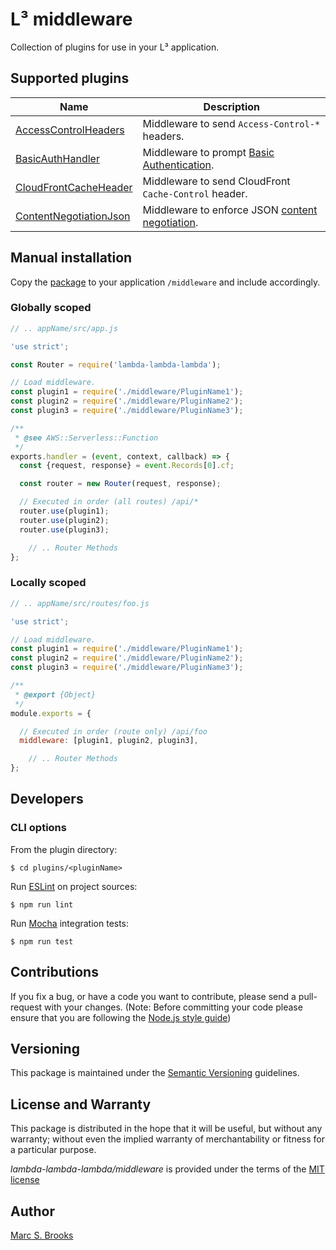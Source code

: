 # L³ middleware

Collection of plugins for use in your L³ application.

## Supported plugins

| Name                        | Description                               |
|-----------------------------|-------------------------------------------|
| [AccessControlHeaders](https://github.com/lambda-lambda-lambda/middleware/plugins/AccessControlHeaders) | Middleware to send `Access-Control-*` headers. |
| [BasicAuthHandler](https://github.com/lambda-lambda-lambda/middleware/plugins/BasicAuthHandler) | Middleware to prompt [Basic Authentication](https://en.wikipedia.org/wiki/Basic_access_authentication). |
| [CloudFrontCacheHeader](https://github.com/lambda-lambda-lambda/middleware/plugins/CloudFrontCacheHeader) | Middleware to send CloudFront `Cache-Control` header. |
| [ContentNegotiationJson](https://github.com/lambda-lambda-lambda/middleware/plugins/ContentNegotiationJson) | Middleware to enforce JSON [content negotiation](https://developer.mozilla.org/en-US/docs/Web/HTTP/Headers/Accept). |

## Manual installation

Copy the [package](https://github.com/lambda-lambda-lambda/middleware) to your application `/middleware` and include accordingly.

### Globally scoped

```javascript
// .. appName/src/app.js

'use strict';

const Router = require('lambda-lambda-lambda');

// Load middleware.
const plugin1 = require('./middleware/PluginName1');
const plugin2 = require('./middleware/PluginName2');
const plugin3 = require('./middleware/PluginName3');

/**
 * @see AWS::Serverless::Function
 */
exports.handler = (event, context, callback) => {
  const {request, response} = event.Records[0].cf;

  const router = new Router(request, response);

  // Executed in order (all routes) /api/*
  router.use(plugin1);
  router.use(plugin2);
  router.use(plugin3);

    // .. Router Methods
};
```

### Locally scoped

```javascript
// .. appName/src/routes/foo.js

'use strict';

// Load middleware.
const plugin1 = require('./middleware/PluginName1');
const plugin2 = require('./middleware/PluginName2');
const plugin3 = require('./middleware/PluginName3');

/**
 * @export {Object}
 */
module.exports = {

  // Executed in order (route only) /api/foo
  middleware: [plugin1, plugin2, plugin3],

    // .. Router Methods
};
```

## Developers

### CLI options

From the plugin directory:

    $ cd plugins/<pluginName>

Run [ESLint](https://eslint.org/) on project sources:

    $ npm run lint

Run [Mocha](https://mochajs.org) integration tests:

    $ npm run test

## Contributions

If you fix a bug, or have a code you want to contribute, please send a pull-request with your changes. (Note: Before committing your code please ensure that you are following the [Node.js style guide](https://github.com/felixge/node-style-guide))

## Versioning

This package is maintained under the [Semantic Versioning](https://semver.org) guidelines.

## License and Warranty

This package is distributed in the hope that it will be useful, but without any warranty; without even the implied warranty of merchantability or fitness for a particular purpose.

_lambda-lambda-lambda/middleware_ is provided under the terms of the [MIT license](http://www.opensource.org/licenses/mit-license.php)

## Author

[Marc S. Brooks](https://github.com/nuxy)
